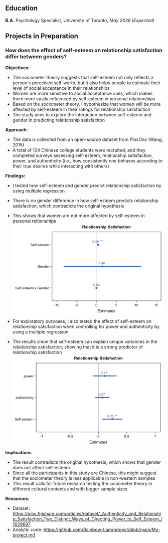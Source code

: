 ## Education
**B.A.** Psychology Specialist, 
University of Toronto, *May 2026 (Expected)*

## Projects in Preparation
### How does the effect of self-esteem on relationship satisfaction differ between genders?
**Objectives:**
- The sociometer theory suggests that self-esteem not only reflects a person's perceived self-worth, but it also helps people to estimate their level of social acceptance in their relationships 
- Women are more sensitive to social acceptance cues, which makes them more easily influenced by self-esteem in personal relationships
- Based on the sociometer theory, I hypothesize that women will be more affected by self-esteem in their ratings for relationship satisfaction 
- The study aims to explore the interaction between self-esteem and gender in predicting relationship satisfaciton

**Approach:**
- The data is collected from an open-source dataset from *PlosOne* (Wang, 2015)
- A total of 104 Chinese college students were recruited, and they completed surveys assessing self-esteem, relationship satisfaction, power, and authenticity (i.e., how consistently one behaves according to their true desires while interacting with others)

**Findings:**
- I tested how self-esteem and gender predict relationship satisfaction by using multiple regression
- There is no gender difference in how self-esteem predicts relationship satisfaction, which contradicts the original hypothesis
- This shows that women are not more affected by self-esteem in personal reltionahips 
![rep](/assets/img/Regression1.png) 

- For exploratory purposes, I also tested the effect of self-esteem on relationship satsifaction when controlling for power and authenticity by using a multiple regression
- The results show that self-esteem can explain unique variances in the relationship satisfaction, showing that it is a strong predictor of relationship satisfaction 
![rep2](/assets/img/Regression2.png)

**Implications**
- The result contradicts the original hypothesis, which shows that gender does not affect self-esteem
- Since all the participants in this study are Chinese, this might suggest that the sociometer theory is less applicable in non-western samples
- This result calls for future research testing the sociometer theory in different cultural contexts and with bigger sample sizes

**Resources:**
- Dataset: https://plos.figshare.com/articles/dataset/_Authenticity_and_Relationship_Satisfaction_Two_Distinct_Ways_of_Directing_Power_to_Self_Esteem_/1629697
- Analytic code: https://github.com/Rainbow-Lam/project/blob/main/My-project.md
